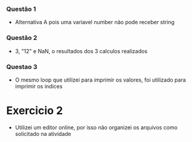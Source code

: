 ### Questão 1
- Alternativa A pois uma variavel number não pode receber string

###  Questão 2
- 3, "12" e NaN, o resultados dos 3 calculos realizados

### Questao 3
- O mesmo loop que utilizei para imprimir os valores, foi utilizado para imprimir os indices

# Exercicio  2
- Utilizei um editor online, por isso não organizei os arquivos como solicitado na atividade
